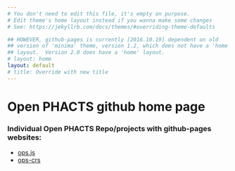 ```yaml
---
# You don't need to edit this file, it's empty on purpose.
# Edit theme's home layout instead if you wanna make some changes
# See: https://jekyllrb.com/docs/themes/#overriding-theme-defaults

## HOWEVER, github-pages is currently [2016.10.19] dependent on old
## version of 'minima' theme, version 1.2, which does not have a 'home'
## layout.  Version 2.0 does have a 'home' layout.
# layout: home
layout: default
# title: Override with new title
---
```


# Open PHACTS github home page

<!-- {{ "https://openphacts.github.io/ops.js/" | absolute_url }} -->

### Individual Open PHACTS Repo/projects with github-pages websites:

* [ops.js](https://openphacts.github.io/ops.js/)
* [ops-crs](https://openphacts.github.io/ops-crs/)
